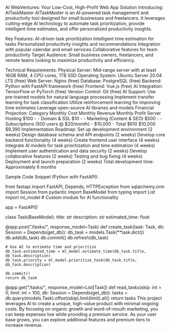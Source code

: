 AI WebVentures: Your Low-Cost, High-Profit Web App Solution
Introducing: AITaskMaster
AITaskMaster is an AI-powered task management and productivity tool designed for small businesses and freelancers. It leverages cutting-edge AI technology to automate task prioritization, provide intelligent time estimates, and offer personalized productivity insights.

Key Features:
AI-driven task prioritization
Intelligent time estimation for tasks
Personalized productivity insights and recommendations
Integration with popular calendar and email services
Collaborative features for team productivity
Target Audience:
Small business owners, freelancers, and remote teams looking to maximize productivity and efficiency.

Technical Requirements:
Physical Server: Mid-range server with at least 16GB RAM, 4 CPU cores, 1TB SSD
Operating System: Ubuntu Server 20.04 LTS (free)
Web Server: Nginx (free)
Database: PostgreSQL (free)
Backend: Python with FastAPI framework (free)
Frontend: Vue.js (free)
AI Integration: TensorFlow or PyTorch (free)
Version Control: Git (free)
AI Support:
Use pre-trained models for natural language processing
Implement transfer learning for task classification
Utilize reinforcement learning for improving time estimates
Leverage open-source AI libraries and models
Financial Projection:
Category	Monthly Cost	Monthly Revenue	Monthly Profit
Server Hosting	$100	-	-
Domain & SSL	$10	-	-
Marketing (Content & SEO)	$500	-	-
Subscriptions (500 users @ $20/month)	-	$10,000	-
Total	$610	$10,000	$9,390
Implementation Roadmap:
Set up development environment (2 weeks)
Design database schema and API endpoints (2 weeks)
Develop core backend functionality (4 weeks)
Create frontend user interface (4 weeks)
Integrate AI models for task prioritization and time estimation (4 weeks)
Implement user authentication and data security (2 weeks)
Develop collaborative features (2 weeks)
Testing and bug fixing (4 weeks)
Deployment and launch preparation (2 weeks)
Total development time: Approximately 6 months

Sample Code Snippet (Python with FastAPI):

from fastapi import FastAPI, Depends, HTTPException
from sqlalchemy.orm import Session
from pydantic import BaseModel
from typing import List
import ml_model  # Custom module for AI functionality

app = FastAPI()

class Task(BaseModel):
    title: str
    description: str
    estimated_time: float

@app.post("/tasks/", response_model=Task)
def create_task(task: Task, db: Session = Depends(get_db)):
    db_task = models.Task(**task.dict())
    db.add(db_task)
    db.commit()
    db.refresh(db_task)
    
    # Use AI to estimate time and prioritize
    db_task.estimated_time = ml_model.estimate_time(db_task.title, db_task.description)
    db_task.priority = ml_model.prioritize_task(db_task.title, db_task.description)
    
    db.commit()
    return db_task

@app.get("/tasks/", response_model=List[Task])
def read_tasks(skip: int = 0, limit: int = 100, db: Session = Depends(get_db)):
    tasks = db.query(models.Task).offset(skip).limit(limit).all()
    return tasks
This project leverages AI to create a unique, high-value product with minimal ongoing costs. By focusing on organic growth and word-of-mouth marketing, you can keep expenses low while providing a premium service. As your user base grows, you can explore additional features and premium tiers to increase revenue.
